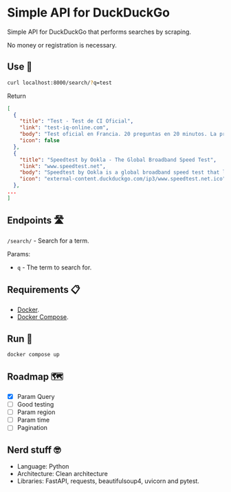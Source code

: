 # Simple API for DuckDuckGo

Simple API for DuckDuckGo that performs searches by scraping.

No money or registration is necessary.

## Use 🚀

```sh
curl localhost:8000/search/?q=test
```

Return

```json
[
  {
    "title": "Test - Test de CI Oficial",
    "link": "test-iq-online.com",
    "body": "Test oficial en Francia. 20 preguntas en 20 minutos. La prueba de CI oficial determina su CI y envía resultados certificados.",
    "icon": false
  },
  {
    "title": "Speedtest by Ookla - The Global Broadband Speed Test",
    "link": "www.speedtest.net",
    "body": "Speedtest by Ookla is a global broadband speed test that lets you measure your internet connection speed and performance. You can also access various features and insights on network performance, 5G deployment, and enterprise solutions.",
    "icon": "external-content.duckduckgo.com/ip3/www.speedtest.net.ico"
  },
...
]
```

## Endpoints 🛣️

`/search/` - Search for a term.

Params:
- `q` - The term to search for.

## Requirements 📋

- [Docker](https://www.docker.com/).
- [Docker Compose](https://docs.docker.com/compose/install/).

## Run 🏃

```
docker compose up
```

## Roadmap 🗺️

- [x] Param Query
- [ ] Good testing
- [ ] Param region
- [ ] Param time
- [ ] Pagination

## Nerd stuff 🤓

- Language: Python
- Architecture: Clean architecture
- Libraries: FastAPI, requests, beautifulsoup4, uvicorn and pytest.
